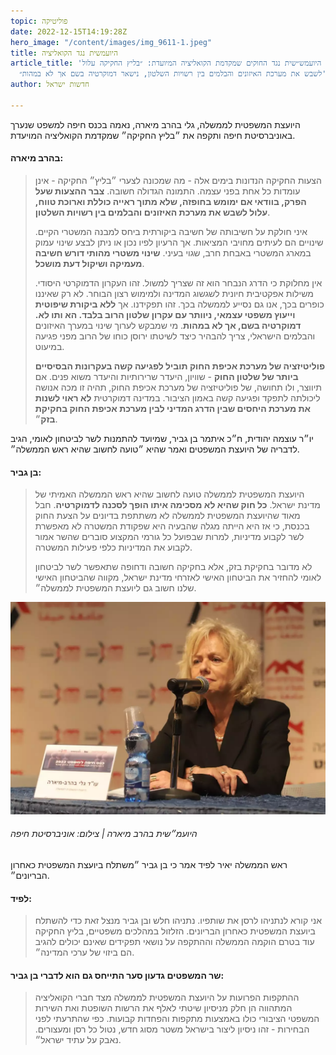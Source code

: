```yaml
---
topic: פוליטיקה
date: 2022-12-15T14:19:28Z
hero_image: "/content/images/img_9611-1.jpeg"
title: היועמשית נגד הקואליציה
article_title: 'היועמש״שית נגד החוקים שמקדמת הקואליציה המיועדת: ״בליץ החקיקה עלול
  לשבש את מערכת האיזונים והבלמים בין רשויות השלטון, נישאר דמוקרטיה בשם אך לא במהות״'
author: חדשות ישראל

---
```

היועצת המשפטית לממשלה, גלי בהרב מיארה, נאמה בכנס חיפה למשפט שנערך באוניברסיטת חיפה ותקפה את ״בליץ החקיקה״ שמקדמת הקואליציה המויעדת.

#### בהרב מיארה:

> הצעות החקיקה הנדונות בימים אלה - מה שמכונה לצערי ״בליץ״ החקיקה - אינן עומדות כל אחת בפני עצמה. התמונה הגדולה חשובה. **צבר ההצעות שעל הפרק, בוודאי אם ימומש בחופזה, שלא מתוך ראייה כוללת וארוכת טווח, עלול לשבש את מערכת האיזונים והבלמים בין רשויות השלטון**.
>
> איני חולקת על חשיבותה של חשיבה ביקורתית ביחס למבנה המשטרי הקיים. שינויים הם לעיתים מחויבי המציאות. אך הרעיון לפיו נכון או ניתן לבצע שינוי עמוק במארג המשטרי באבחת חרב, שגוי בעיני. **שינוי משטרי מהותי דורש חשיבה מעמיקה ושיקול דעת מושכל**.
>
> אין מחלוקת כי הדרג הנבחר הוא זה שצריך למשול. זהו העקרון הדמוקרטי היסודי. משילות אפקטיבית חיונית לשגשוג המדינה ולמימוש רצון הבוחר. לא רק שאיננו כופרים בכך, אנו גם נסייע לממשלה בכך. זהו תפקידנו. אך **ללא ביקורת שיפוטית וייעוץ משפטי עצמאי, ניוותר עם עקרון שלטון הרוב בלבד. הא ותו לא. דמוקרטיה בשם, אך לא במהות**. מי שמבקש לערוך שינוי במערך האיזונים והבלמים הישראלי, צריך להבהיר כיצד לשיטתו ירוסן כוחו של הרוב מפני פגיעה במיעוט.
>
> **פוליטיזציה של מערכת אכיפת החוק תוביל לפגיעה קשה בעקרונות הבסיסיים ביותר של שלטון החוק** - שוויון, היעדר שרירותיות והיעדר משוא פנים. אם תיווצר, ולו תחושה, של פוליטיזציה של מערכת אכיפת החוק, תהיה זו מכה אנושה ליכולתה לתפקד ופגיעה קשה באמון הציבור. במדינה דמוקרטית **לא ראוי לשנות את מערכת היחסים שבין הדרג המדיני לבין מערכת אכיפת החוק בחקיקת בזק**״.

יו״ר עוצמה יהודית, ח״כ איתמר בן גביר, שמיועד להתמנות לשר לביטחון לאומי, הגיב לדבריה של היועצת המשפטים ואמר שהיא ״טועה לחשוב שהיא ראש הממשלה״.

#### בן גביר:

> היועצת המשפטית לממשלה טועה לחשוב שהיא ראש הממשלה האמיתי של מדינת ישראל. **כל חוק שהיא לא מסכימה איתו הופך לסכנה לדמוקרטיה**. חבל מאוד שהיועצת המשפטית לממשלה לא משתתפת בדיונים על הצעת החוק בכנסת, כי אז היא הייתה מגלה שהבעיה היא שפקודת המשטרה לא מאפשרת לשר לקבוע מדיניות, למרות שבפועל כל גורמי המקצוע סוברים שהשר אמור לקבוע את המדיניות כלפי פעילות המשטרה.
>
> לא מדובר בחקיקת בזק, אלא בחקיקה חשובה ודחופה שתאפשר לשר לביטחון לאומי להחזיר את הביטחון האישי לאזרחי מדינת ישראל, מקווה שהביטחון האישי שלנו חשוב גם ליועצת המשפטית לממשלה״.

![](/content/images/whatsapp-image-2022-12-15-at-15-10-02-e1671109956599.jpeg)

###### היועמ״שית בהרב מיארה | צילום: אוניברסיטת חיפה

ראש הממשלה יאיר לפיד אמר כי בן גביר ״משתלח ביועצת המשפטית כאחרון הבריונים״.

#### לפיד:

> אני קורא לנתניהו לרסן את שותפיו. נתניהו חלש ובן גביר מנצל זאת כדי להשתלח ביועצת המשפטית כאחרון הבריונים. הזלזול במהלכים משפטיים, בליץ החקיקה עוד בטרם הוקמה הממשלה וההתקפה על נושאי תפקידים שאינם יכולים להגיב הם ביזוי של ערכי המדינה״.

#### שר המשפטים גדעון סער התייחס גם הוא לדברי בן גביר:

> ההתקפות הפרועות על היועצת המשפטית לממשלה מצד חברי הקואליציה המתהווה הן חלק מניסיון שיטתי לאלף את הרשות השופטת ואת השירות המשפטי הציבורי כולו באמצעות מתקפות והפחדות קבועות. כפי שהתרעתי לפני הבחירות - זהו ניסיון ליצור בישראל משטר מסוג חדש, נטול כל רסן ומעצורים. נאבק על עתיד ישראל״.